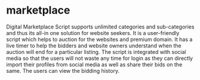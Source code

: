 # marketplace
Digital Marketplace Script supports unlimited categories and sub-categories and thus its all-in one solution for website seekers. It is a user-friendly script which helps to auction for the websites and premium domain. It has a live timer to help the bidders and website owners understand when the auction will end for a particular listing. The script is integrated with social media so that the users will not waste any time for login as they can directly import their profiles from social media as well as share their bids on the same. The users can view the bidding history.
